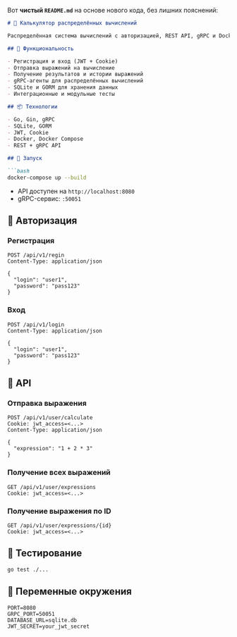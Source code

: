Вот **чистый `README.md`** на основе нового кода, без лишних пояснений:

````markdown
# 📡 Калькулятор распределённых вычислений

Распределённая система вычислений с авторизацией, REST API, gRPC и Docker.

## 🚀 Функциональность

- Регистрация и вход (JWT + Cookie)
- Отправка выражений на вычисление
- Получение результатов и истории выражений
- gRPC-агенты для распределённых вычислений
- SQLite и GORM для хранения данных
- Интеграционные и модульные тесты

## 📦 Технологии

- Go, Gin, gRPC
- SQLite, GORM
- JWT, Cookie
- Docker, Docker Compose
- REST + gRPC API

## 🔧 Запуск

```bash
docker-compose up --build
````

* API доступен на `http://localhost:8080`
* gRPC-сервис: `:50051`

## 🔐 Авторизация

### Регистрация

```http
POST /api/v1/regin
Content-Type: application/json

{
  "login": "user1",
  "password": "pass123"
}
```

### Вход

```http
POST /api/v1/login
Content-Type: application/json

{
  "login": "user1",
  "password": "pass123"
}
```

## 📡 API

### Отправка выражения

```http
POST /api/v1/user/calculate
Cookie: jwt_access=<...>
Content-Type: application/json

{
  "expression": "1 + 2 * 3"
}
```

### Получение всех выражений

```http
GET /api/v1/user/expressions
Cookie: jwt_access=<...>
```

### Получение выражения по ID

```http
GET /api/v1/user/expressions/{id}
Cookie: jwt_access=<...>
```

## 🧪 Тестирование

```bash
go test ./...
```

## 📁 Переменные окружения

```env
PORT=8080
GRPC_PORT=50051
DATABASE_URL=sqlite.db
JWT_SECRET=your_jwt_secret
```

